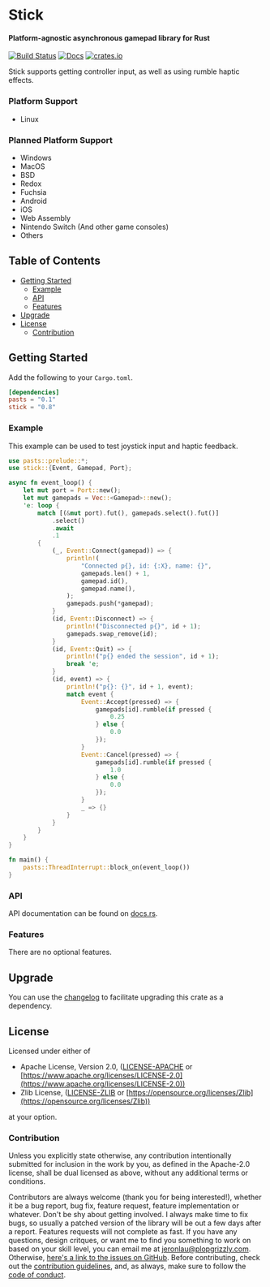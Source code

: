 # Stick

#### Platform-agnostic asynchronous gamepad library for Rust

[![Build Status](https://api.travis-ci.org/libcala/stick.svg?branch=master)](https://travis-ci.org/libcala/stick)
[![Docs](https://docs.rs/stick/badge.svg)](https://docs.rs/stick)
[![crates.io](https://img.shields.io/crates/v/stick.svg)](https://crates.io/crates/stick)

Stick supports getting controller input, as well as using rumble haptic effects.

### Platform Support
- Linux

### Planned Platform Support
- Windows
- MacOS
- BSD
- Redox
- Fuchsia
- Android
- iOS
- Web Assembly
- Nintendo Switch (And other game consoles)
- Others

## Table of Contents
- [Getting Started](#getting-started)
   - [Example](#example)
   - [API](#api)
   - [Features](#features)
- [Upgrade](#upgrade)
- [License](#license)
   - [Contribution](#contribution)


## Getting Started
Add the following to your `Cargo.toml`.

```toml
[dependencies]
pasts = "0.1"
stick = "0.8"
```

### Example
This example can be used to test joystick input and haptic feedback.

```rust
use pasts::prelude::*;
use stick::{Event, Gamepad, Port};

async fn event_loop() {
    let mut port = Port::new();
    let mut gamepads = Vec::<Gamepad>::new();
    'e: loop {
        match [(&mut port).fut(), gamepads.select().fut()]
            .select()
            .await
            .1
        {
            (_, Event::Connect(gamepad)) => {
                println!(
                    "Connected p{}, id: {:X}, name: {}",
                    gamepads.len() + 1,
                    gamepad.id(),
                    gamepad.name(),
                );
                gamepads.push(*gamepad);
            }
            (id, Event::Disconnect) => {
                println!("Disconnected p{}", id + 1);
                gamepads.swap_remove(id);
            }
            (id, Event::Quit) => {
                println!("p{} ended the session", id + 1);
                break 'e;
            }
            (id, event) => {
                println!("p{}: {}", id + 1, event);
                match event {
                    Event::Accept(pressed) => {
                        gamepads[id].rumble(if pressed {
                            0.25
                        } else {
                            0.0
                        });
                    }
                    Event::Cancel(pressed) => {
                        gamepads[id].rumble(if pressed {
                            1.0
                        } else {
                            0.0
                        });
                    }
                    _ => {}
                }
            }
        }
    }
}

fn main() {
    pasts::ThreadInterrupt::block_on(event_loop())
}
```

### API
API documentation can be found on [docs.rs](https://docs.rs/stick).

### Features
There are no optional features.

## Upgrade
You can use the
[changelog](https://github.com/libcala/stick/blob/master/CHANGELOG.md)
to facilitate upgrading this crate as a dependency.

## License
Licensed under either of
 - Apache License, Version 2.0,
   ([LICENSE-APACHE](https://github.com/libcala/stick/blob/master/LICENSE-APACHE) or
   [https://www.apache.org/licenses/LICENSE-2.0](https://www.apache.org/licenses/LICENSE-2.0))
 - Zlib License,
   ([LICENSE-ZLIB](https://github.com/libcala/stick/blob/master/LICENSE-ZLIB) or
   [https://opensource.org/licenses/Zlib](https://opensource.org/licenses/Zlib))

at your option.

### Contribution
Unless you explicitly state otherwise, any contribution intentionally submitted
for inclusion in the work by you, as defined in the Apache-2.0 license, shall be
dual licensed as above, without any additional terms or conditions.

Contributors are always welcome (thank you for being interested!), whether it
be a bug report, bug fix, feature request, feature implementation or whatever.
Don't be shy about getting involved.  I always make time to fix bugs, so usually
a patched version of the library will be out a few days after a report.
Features requests will not complete as fast.  If you have any questions, design
critques, or want me to find you something to work on based on your skill level,
you can email me at [jeronlau@plopgrizzly.com](mailto:jeronlau@plopgrizzly.com).
Otherwise,
[here's a link to the issues on GitHub](https://github.com/libcala/stick/issues).
Before contributing, check out the
[contribution guidelines](https://github.com/libcala/stick/blob/master/CONTRIBUTING.md),
and, as always, make sure to follow the
[code of conduct](https://github.com/libcala/stick/blob/master/CODE_OF_CONDUCT.md).
